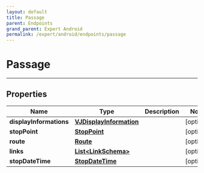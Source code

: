 ```yaml
---
layout: default
title: Passage
parent: Endpoints
grand_parent: Expert Android
permalink: /expert/android/endpoints/passage
---
```


# Passage

---

## Properties

| Name | Type | Description | Notes
| ------------ | ------------- | ------------- | -------------
**displayInformations** | [**VJDisplayInformation**](/navitia_sdk_docs/expert/android/endpoints/v_j_display_information) |  |  [optional]
**stopPoint** | [**StopPoint**](/navitia_sdk_docs/expert/android/endpoints/stop_point) |  |  [optional]
**route** | [**Route**](/navitia_sdk_docs/expert/android/endpoints/route) |  |  [optional]
**links** | [**List&lt;LinkSchema&gt;**](/navitia_sdk_docs/expert/android/endpoints/link_schema) |  |  [optional]
**stopDateTime** | [**StopDateTime**](/navitia_sdk_docs/expert/android/endpoints/stop_date_time) |  |  [optional]



